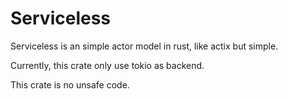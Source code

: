 # Serviceless

Serviceless is an simple actor model in rust, like actix but simple.

Currently, this crate only use tokio as backend.

This crate is no unsafe code.
